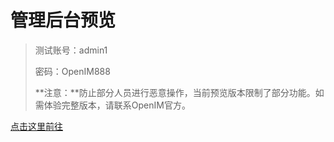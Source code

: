 # 管理后台预览

> 测试账号：admin1
>
> 密码：OpenIM888
>
> **注意：**防止部分人员进行恶意操作，当前预览版本限制了部分功能。如需体验完整版本，请联系OpenIM官方。

[点击这里前往](https://admin.rentsoft.cn)
